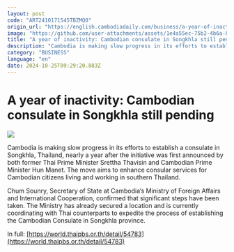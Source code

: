 ```yaml
---
layout: post
code: "ART2410171545TBZMQ0"
origin_url: "https://english.cambodiadaily.com/business/a-year-of-inactivity-cambodian-consulate-in-songkhla-still-pending-189382/"
image: "https://github.com/user-attachments/assets/1e4a55ec-75b2-4b6a-8d25-1a96387cd2ab"
title: "A year of inactivity: Cambodian consulate in Songkhla still pending"
description: "Cambodia is making slow progress in its efforts to establish a consulate in Songkhla, Thailand, nearly a year after the initiative was first announced."
category: "BUSINESS"
language: "en"
date: 2024-10-25T09:29:20.883Z
---
```


# A year of inactivity: Cambodian consulate in Songkhla still pending

 ![](https://github.com/user-attachments/assets/d10a6789-7fb4-4701-8461-a001a297abb9)

Cambodia is making slow progress in its efforts to establish a consulate in Songkhla, Thailand, nearly a year after the initiative was first announced by both former Thai Prime Minister Srettha Thavisin and Cambodian Prime Minister Hun Manet. The move aims to enhance consular services for Cambodian citizens living and working in southern Thailand.

Chum Sounry, Secretary of State at Cambodia’s Ministry of Foreign Affairs and International Cooperation, confirmed that significant steps have been taken. The Ministry has already secured a location and is currently coordinating with Thai counterparts to expedite the process of establishing the Cambodian Consulate in Songkhla province.

In full: [https://world.thaipbs.or.th/detail/54783](https://world.thaipbs.or.th/detail/54783)